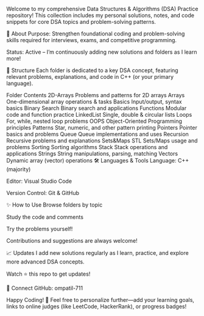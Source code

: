 Welcome to my comprehensive Data Structures & Algorithms (DSA) Practice repository!
This collection includes my personal solutions, notes, and code snippets for core DSA topics and problem-solving patterns.

🚀 About
Purpose: Strengthen foundational coding and problem-solving skills required for interviews, exams, and competitive programming.

Status: Active – I’m continuously adding new solutions and folders as I learn more!

📂 Structure
Each folder is dedicated to a key DSA concept, featuring relevant problems, explanations, and code in C++ (or your primary language).

Folder	Contents
2D-Arrays	Problems and patterns for 2D arrays
Arrays	One-dimensional array operations & tasks
Basics	Input/output, syntax basics
Binary Search	Binary search and applications
Functions	Modular code and function practice
LinkedList	Single, double & circular lists
Loops	For, while, nested loop problems
OOPS	Object-Oriented Programming principles
Patterns	Star, numeric, and other pattern printing
Pointers	Pointer basics and problems
Queue	Queue implementations and uses
Recursion	Recursive problems and explanations
Sets&Maps	STL Sets/Maps usage and problems
Sorting	Sorting algorithms
Stack	Stack operations and applications
Strings	String manipulations, parsing, matching
Vectors	Dynamic array (vector) operations
🛠️ Languages & Tools
Language: C++ (majority)

Editor: Visual Studio Code

Version Control: Git & GitHub

✨ How to Use
Browse folders by topic

Study the code and comments

Try the problems yourself!

Contributions and suggestions are always welcome!

📈 Updates
I add new solutions regularly as I learn, practice, and explore more advanced DSA concepts.

Watch ⭐ this repo to get updates!

🤝 Connect
GitHub: ompatil-711

Happy Coding! 🚀
Feel free to personalize further—add your learning goals, links to online judges (like LeetCode, HackerRank), or progress badges!

